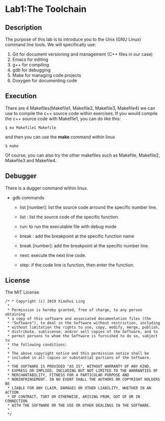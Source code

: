 # Lab1:The Toolchain

## Description
The purpose of this lab is to introduce you to the Unix (GNU Linux) command
line tools. We will specifically use:
1. Git for document versioning and management (C++ files in our case)
2. Emacs for editing
3. g++ for compiling
4. gdb for debugging
5. Make for managing code projects
6. Doxygen for documenting code

## Execution
There are 4 Makefiles(Makefile1, Makefile2, Makefile3, Makefile4) we can use to compile the c++ source code within exercises.
If you would compile the c++ source code with Makefile1, you can do like this:
```
$ mv Makefile1 Makefile
```
and then you can use the **make** command within linux
```
$ make
```
Of course, you can also try the other makefiles such as Makefile, Makefile2, Makefile3 and Makefile4.

## Debugger
There is a dugger command within linux.
- gdb commands
	- list [number]: list the source code arround the specific number line.
	- list <function>: list the source code of the specific function.
	
	- run: to run the executable file with debug mode
	
	- break <function>: add the breakpoint at the specific function name
	- break [number]: add the breakpoint at the specific number line.

	- next: execute the next line code.

	- step: if the code line is function, then enter the function.

## License
The MIT License
```
/* * Copyright (c) 2019 Xiaohui Ling
 * 
 * Permission is hereby granted, free of charge, to any person obtaining
 * a copy of this software and associated documentation files (the
 * "Software"), to deal in the Software without restriction, including
 * without limitation the rights to use, copy, modify, merge, publish,
 * distribute, sublicense, and/or sell copies of the Software, and to
 * permit persons to whom the Software is furnished to do so, subject to
 * the following conditions:
 * 
 * The above copyright notice and this permission notice shall be
 * included in all copies or substantial portions of the Software.
 * 
 * THE SOFTWARE IS PROVIDED "AS IS", WITHOUT WARRANTY OF ANY KIND,
 * EXPRESS OR IMPLIED, INCLUDING BUT NOT LIMITED TO THE WARRANTIES OF
 * MERCHANTABILITY, FITNESS FOR A PARTICULAR PURPOSE AND
 * NONINFRINGEMENT. IN NO EVENT SHALL THE AUTHORS OR COPYRIGHT HOLDERS BE
 * LIABLE FOR ANY CLAIM, DAMAGES OR OTHER LIABILITY, WHETHER IN AN ACTION
 * OF CONTRACT, TORT OR OTHERWISE, ARISING FROM, OUT OF OR IN CONNECTION
 * WITH THE SOFTWARE OR THE USE OR OTHER DEALINGS IN THE SOFTWARE.
 * 
 */
```
